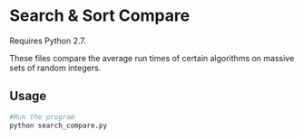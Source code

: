 # Search & Sort Compare

Requires Python 2.7.

These files compare the average run times of certain algorithms on massive sets of random integers. 

## Usage
```sh
#Run the program
python search_compare.py
```
